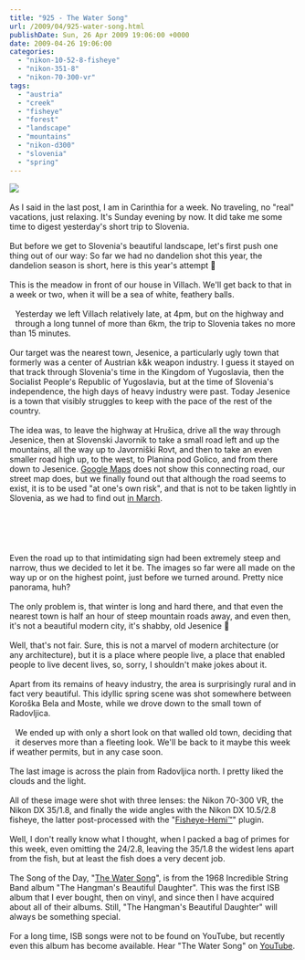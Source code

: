 ```yaml
---
title: "925 - The Water Song"
url: /2009/04/925-water-song.html
publishDate: Sun, 26 Apr 2009 19:06:00 +0000
date: 2009-04-26 19:06:00
categories: 
  - "nikon-10-52-8-fisheye"
  - "nikon-351-8"
  - "nikon-70-300-vr"
tags: 
  - "austria"
  - "creek"
  - "fisheye"
  - "forest"
  - "landscape"
  - "mountains"
  - "nikon-d300"
  - "slovenia"
  - "spring"
---
```

<a href="https://d25zfm9zpd7gm5.cloudfront.net/1200x1200/2009/20090425_163501_ps.jpg" target="_blank"><img src="https://d25zfm9zpd7gm5.cloudfront.net/0600x0600/2009/20090425_163501_ps.jpg"/></a><br/><br/>As I said in the last post, I am in Carinthia for a week. No traveling, no "real" vacations, just relaxing. It's Sunday evening by now. It did take me some time to digest yesterday's short trip to Slovenia.<br/><br/><a href="https://d25zfm9zpd7gm5.cloudfront.net/1200x1200/2009/20090425_112842_ps.jpg" target="_blank"><img alt="" border="0" src="https://d25zfm9zpd7gm5.cloudfront.net/0150x0150/2009/20090425_112842_ps.jpg" style="margin: 10pt 10px 10px 0pt; float: right;"/></a> But before we get to Slovenia's beautiful landscape, let's first push one thing out of our way: So far we had no dandelion shot this year, the dandelion season is short, here is this year's attempt 🙂<br/><br/>This is the meadow in front of our house in Villach. We'll get back to that in a week or two, when it will be a sea of white, feathery balls.<br/><br/><a href="https://d25zfm9zpd7gm5.cloudfront.net/1200x1200/2009/20090425_162111_ps.jpg" target="_blank"><img alt="" border="0" src="https://d25zfm9zpd7gm5.cloudfront.net/0150x0150/2009/20090425_162111_ps.jpg" style="margin: 10pt 10px 10px 0pt; float: left;"/></a> Yesterday we left Villach relatively late, at 4pm, but on the highway and through a long tunnel of more than 6km, the trip to Slovenia takes no more than 15 minutes.<br/><br/>Our target was the nearest town, Jesenice, a particularly ugly town that formerly was a center of Austrian k&amp;k weapon industry. I guess it stayed on that track through Slovenia's time in the Kingdom of Yugoslavia, then the Socialist People's Republic of Yugoslavia, but at the time of Slovenia's independence, the high days of heavy industry were past. Today Jesenice is a town that visibly struggles to keep with the pace of the rest of the country.<br/><br/><a href="https://d25zfm9zpd7gm5.cloudfront.net/1200x1200/2009/20090425_163624_ps.jpg" target="_blank"><img alt="" border="0" src="https://d25zfm9zpd7gm5.cloudfront.net/0150x0150/2009/20090425_163624_ps.jpg" style="margin: 10pt 10px 10px 0pt; float: right;"/></a> The idea was, to leave the highway at Hrušica, drive all the way through Jesenice, then at Slovenski Javornik to take a small road left and up the mountains, all the way up to Javorniški Rovt, and then to take an even smaller road high up, to the west, to Planina pod Golico, and from there down to Jesenice. <a href="http://maps.google.com/?ie=UTF8&amp;ll=46.412298,14.088593&amp;spn=0.220139,0.52803&amp;z=12" target="_blank">Google Maps</a> does not show this connecting road, our street map does, but we finally found out that although the road seems to exist, it is to be used "at one's own risk", and that is not to be taken lightly in Slovenia, as we had to find out <a href="/2009/03/869-river-deep-mountain-high-ii.html" target="_blank">in March</a>.<br/><br/><center><a href="https://d25zfm9zpd7gm5.cloudfront.net/1200x1200/2009/20090425_164307_ps.jpg" target="_blank"><img alt="" border="0" src="https://d25zfm9zpd7gm5.cloudfront.net/0150x0150/2009/20090425_164307_ps.jpg" style="margin: 10pt 10px 10px 0pt;"/></a><a href="https://d25zfm9zpd7gm5.cloudfront.net/1200x1200/2009/20090425_165354_ps.jpg" target="_blank"><img alt="" border="0" src="https://d25zfm9zpd7gm5.cloudfront.net/0150x0150/2009/20090425_165354_ps.jpg" style="margin: 10pt 10px 10px 0pt;"/></a></center><br/><br/>Even the road up to that intimidating sign had been extremely steep and narrow, thus we decided to let it be. The images so far were all made on the way up or on the highest point, just before we turned around. Pretty nice panorama, huh?<br/><br/>The only problem is, that winter is long and hard there, and that even the nearest town is half an hour of steep mountain roads away, and even then, it's not a beautiful modern city, it's shabby, old Jesenice 🙂<br/><br/><a href="https://d25zfm9zpd7gm5.cloudfront.net/1200x1200/2009/20090425_173750_ps.jpg" target="_blank"><img alt="" border="0" src="https://d25zfm9zpd7gm5.cloudfront.net/0150x0150/2009/20090425_173750_ps.jpg" style="margin: 10pt 10px 10px 0pt; float: right;"/></a> Well, that's not fair. Sure, this is not a marvel of modern architecture (or any architecture), but it is a place where people live, a place that enabled people to live decent lives, so, sorry, I shouldn't make jokes about it.<br/><br/>Apart from its remains of heavy industry, the area is surprisingly rural and in fact very beautiful. This idyllic spring scene was shot somewhere between Koroška Bela and Moste, while we drove down to the small town of Radovljica.<br/><br/><a href="https://d25zfm9zpd7gm5.cloudfront.net/1200x1200/2009/20090425_175600_ps.jpg" target="_blank"><img alt="" border="0" src="https://d25zfm9zpd7gm5.cloudfront.net/0150x0150/2009/20090425_175600_ps.jpg" style="margin: 10pt 10px 10px 0pt; float: left;"/></a> We ended up with only a short look on that walled old town, deciding that it deserves more than a fleeting look. We'll be back to it maybe this week if weather permits, but in any case soon.<br/><br/>The last image is across the plain from Radovljica north. I pretty liked the clouds and the light.<br/><br/>All of these image were shot with three lenses: the Nikon 70-300 VR, the Nikon DX 35/1.8, and finally the wide angles with the Nikon DX 10.5/2.8 fisheye, the latter post-processed with the "<a href="http://www.imagetrendsinc.com/products/prodpage_hemi.asp" target="_blank">Fisheye-Hemi™</a>" plugin. <br/><br/> Well, I don't really know what I thought, when I packed a bag of primes for this week, even omitting the 24/2.8, leaving the 35/1.8 the widest lens apart from the fish, but at least the fish does a very decent job.<br/><br/>The Song of the Day, "<a href="http://www.lyricsmode.com/lyrics/i/incredible_string_band/the_water_song.html" target="_blank">The Water Song</a>", is from the 1968 Incredible String Band album "The Hangman's Beautiful Daughter". This was the first ISB album that I ever bought, then on vinyl, and since then I have acquired about all of their albums. Still, "The Hangman's Beautiful Daughter" will always be something special.<br/><br/>For a long time, ISB songs were not to be found on YouTube, but recently even this album has become available. Hear "The Water Song" on <a href="http://www.youtube.com/watch?v=mB-9l-DyfvY" target="_blank">YouTube</a>.
